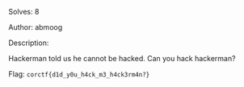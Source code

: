 Solves: 8

Author: abmoog

Description:

Hackerman told us he cannot be hacked. Can you hack hackerman?

Flag: `corctf{d1d_y0u_h4ck_m3_h4ck3rm4n?}`
